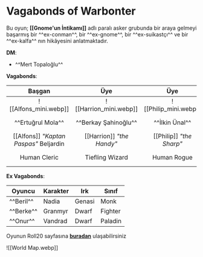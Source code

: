 # Vagabonds of Warbonter  
  
Bu oyun; **[[Gnome'un İntikamı]]** adlı paralı asker grubunda bir araya gelmeyi başarmış bir ^^ex-conman^^, bir ^^ex-gnome^^, bir ^^ex-suikastçı^^ ve bir ^^ex-kalfa^^ nın hikâyesini anlatmaktadır.  
  
**DM**:  
  
- ^^Mert Topaloğlu^^  
  
**Vagabonds**:  
  
|                Başgan                |           Üye           |          Üye           |Üye|  
|:------------------------------------:|:-----------------------:|:----------------------:|:---:|  
| ![[Alfons_mini.webp]]| ![[Harrion_mini.webp]]| ![[Philip_mini.webp]]|![[Muzog_mini.webp]]  
| ^^Ertuğrul Mola^^ | ^^Berkay Şahinoğlu^^ | ^^İlkin Ünal^^ | ^^Fatih Hamit Pervanlar^^ |  
| [[Alfons]] *"Kaptan Paspas"* Beljardin | [[Harrion]] *"the Handy"* | [[Philip]] *"the Sharp"* | *"^^Oç^^"* [[Muzog]] Vargenoğlu  
| Human Cleric | Tiefling Wizard | Human Rogue | Dragonborn Barbarian |  
  
**Ex Vagabonds**:  
  
| Oyuncu | Karakter | Irk | Sınıf |  
|---|---|---|---|  
| ^^Beril^^ | Nadia | Genasi | Monk |  
| ^^Berke^^ | Granmyr | Dwarf | Fighter |  
| ^^Onur^^ | Vandrad | Dwarf | Paladin |  
  
Oyunun Roll20 sayfasına **[buradan](https://app.roll20.net/campaigns/details/5930132/a-d-and-d-game)** ulaşabilirsiniz  
  
![[World Map.webp]]